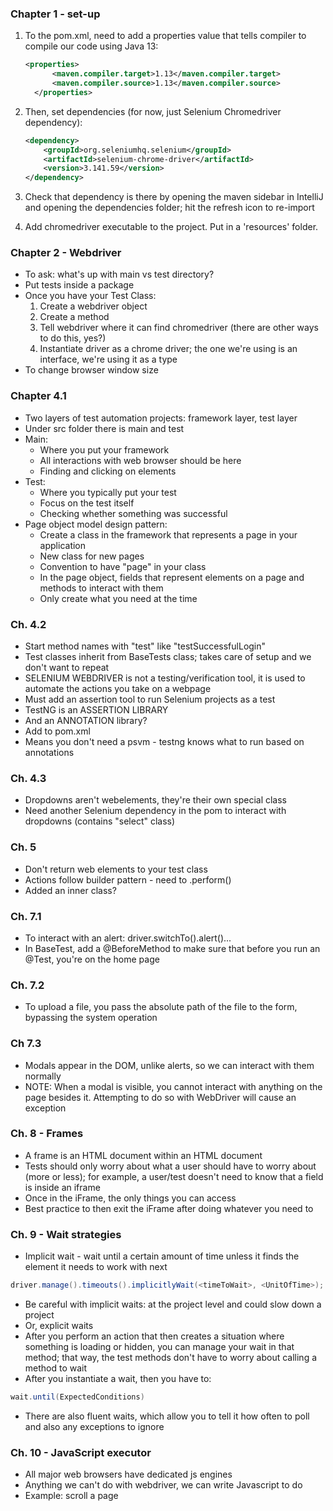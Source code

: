 ### Chapter 1 - set-up

1. To the pom.xml, need to add a properties value that tells compiler to compile our code using Java 13:
    ```xml
    <properties>
          <maven.compiler.target>1.13</maven.compiler.target>
          <maven.compiler.source>1.13</maven.compiler.source>
      </properties>
      ```
2. Then, set dependencies (for now, just Selenium Chromedriver dependency):
    ```xml
    <dependency>
        <groupId>org.seleniumhq.selenium</groupId>
        <artifactId>selenium-chrome-driver</artifactId>
        <version>3.141.59</version>
    </dependency>
    ```
3. Check that dependency is there by opening the maven sidebar in IntelliJ and opening the dependencies folder; hit the refresh icon to re-import

4. Add chromedriver executable to the project. Put in a 'resources' folder.

### Chapter 2 - Webdriver

- To ask: what's up with main vs test directory?
- Put tests inside a package
- Once you have your Test Class:
    1. Create a webdriver object
    2. Create a method
    3. Tell webdriver where it can find chromedriver (there are other ways to do this, yes?)
    4. Instantiate driver as a chrome driver; the one we're using is an interface, we're using it as a type
- To change browser window size

### Chapter 4.1

- Two layers of test automation projects: framework layer, test layer
- Under src folder there is main and test
- Main:
    - Where you put your framework
    - All interactions with web browser should be here
    - Finding and clicking on elements
- Test:
    - Where you typically put your test
    - Focus on the test itself
    - Checking whether something was successful
- Page object model design pattern:
    - Create a class in the framework that represents a page in your application
    - New class for new pages
    - Convention to have "page" in your class
    - In the page object, fields that represent elements on a page and methods to interact with them
    - Only create what you need at the time
    
### Ch. 4.2

- Start method names with "test" like "testSuccessfulLogin"
- Test classes inherit from BaseTests class; takes care of setup and we don't want to repeat
- SELENIUM WEBDRIVER is not a testing/verification tool, it is used to automate the actions you take on a webpage
- Must add an assertion tool to run Selenium projects as a test
- TestNG is an ASSERTION LIBRARY
- And an ANNOTATION library? 
- Add to pom.xml
- Means you don't need a psvm - testng knows what to run based on annotations

### Ch. 4.3

- Dropdowns aren't webelements, they're their own special class
- Need another Selenium dependency in the pom to interact with dropdowns (contains "select" class)

### Ch. 5

- Don't return web elements to your test class
- Actions follow builder pattern - need to .perform()
- Added an inner class?

### Ch. 7.1

- To interact with an alert: driver.switchTo().alert()...
- In BaseTest, add a @BeforeMethod to make sure that before you run an @Test, you're on the home page

### Ch. 7.2

- To upload a file, you pass the absolute path of the file to the form, bypassing the system operation

### Ch 7.3

- Modals appear in the DOM, unlike alerts, so we can interact with them normally
- NOTE: When a modal is visible, you cannot interact with anything on the page besides it. Attempting to do so with WebDriver will cause an exception

### Ch. 8 - Frames

- A frame is an HTML document within an HTML document
- Tests should only worry about what a user should have to worry about (more or less); for example, a user/test doesn't need to know that a field is inside an iframe
- Once in the iFrame, the only things you can access
- Best practice to then exit the iFrame after doing whatever you need to

### Ch. 9 - Wait strategies

- Implicit wait - wait until a certain amount of time unless it finds the element it needs to work with next
```java
driver.manage().timeouts().implicitlyWait(<timeToWait>, <UnitOfTime>);
```
- Be careful with implicit waits: at the project level and could slow down a project
- Or, explicit waits
- After you perform an action that then creates a situation where something is loading or hidden, you can manage your wait in that method;
that way, the test methods don't have to worry about calling a method to wait
- After you instantiate a wait, then you have to:
```java
wait.until(ExpectedConditions)
```
- There are also fluent waits, which allow you to tell it how often to poll and also any exceptions to ignore

### Ch. 10 - JavaScript executor

- All major web browsers have dedicated js engines
- Anything we can't do with webdriver, we can write Javascript to do
- Example: scroll a page
